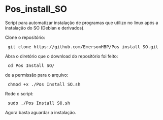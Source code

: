 # Pos_install_SO

Script para automatizar instalação de programas que utilizo no linux após a instalação do SO (Debian e derivados).

Clone o repositório:
<pre>
 <span style="font-weight: 400">git clone https://github.com/EmersonHBP/Pos_install_SO.git</span>
</pre>

Abra o diretório que o download do repositório foi feito:
<pre>
 <span style="font-weight: 400">cd Pos_Install_SO/</span>
</pre>

de a permissão para o arquivo:

<pre>
 <span style="font-weight: 400">chmod +x ./Pos_Install_SO.sh</span>
</pre>

Rode o script:

<pre>
 <span style="font-weight: 400">sudo ./Pos_Install_SO.sh</span>
</pre>
 Agora basta aguardar a instalação.
